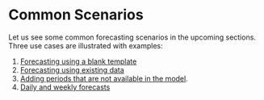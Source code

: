 # Common Scenarios

Let us see some common forecasting scenarios in the upcoming sections. Three use cases are illustrated with examples:

1. [Forecasting using a blank template](forecast-using-a-blank-template.md)
2. [Forecasting using existing data](forecast-using-existing-data.md)
3. [Adding periods that are not available in the model](adding-forecasts-for-periods-unavailable-in-the-model.md).
4. [Daily and weekly forecasts](creating-daily-and-weekly-forecasts.md)
